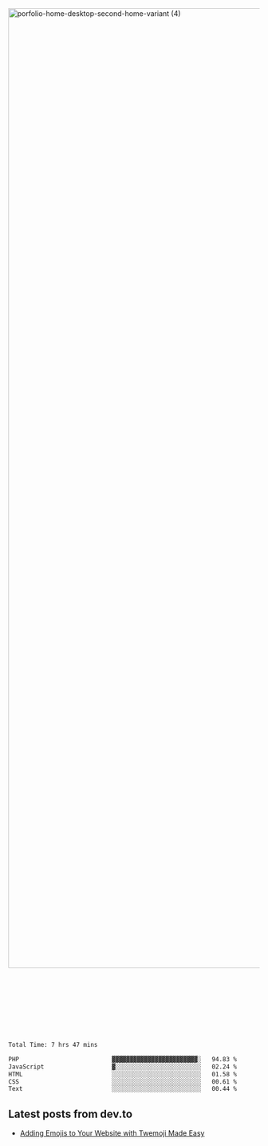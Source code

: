 <img width="1920" alt="porfolio-home-desktop-second-home-variant (4)" src="https://user-images.githubusercontent.com/44812120/231556360-1ee1d327-1a45-4bda-a93d-dd32a34149e4.png">
 
 
 
 
 
 <br><br><br><br><br><br><br>
<!--START_SECTION:waka-->

```txt
Total Time: 7 hrs 47 mins

PHP                          ▓▓▓▓▓▓▓▓▓▓▓▓▓▓▓▓▓▓▓▓▓▓▓▓░   94.83 %
JavaScript                   ▓░░░░░░░░░░░░░░░░░░░░░░░░   02.24 %
HTML                         ░░░░░░░░░░░░░░░░░░░░░░░░░   01.58 %
CSS                          ░░░░░░░░░░░░░░░░░░░░░░░░░   00.61 %
Text                         ░░░░░░░░░░░░░░░░░░░░░░░░░   00.44 %
```

<!--END_SECTION:waka-->

## Latest posts from dev.to
<!-- MEDIUM-STORY-LIST:START -->
- [Adding Emojis to Your Website with Twemoji Made Easy](https://dev.to/danielsebesta/adding-emojis-to-your-website-with-twemoji-made-easy-mc8)
<!-- MEDIUM-STORY-LIST:END -->

